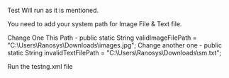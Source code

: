 Test Will run as it is mentioned.

You need to add your system path for Image File & Text file.

Change One This  Path - public static String validImageFilePath = "C:\\Users\\Ranosys\\Downloads\\images.jpg";
Change another one - public static String invalidTextFilePath = "C:\\Users\\Ranosys\\Downloads\\sm.txt";


Run the testng.xml file
